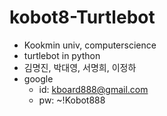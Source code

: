# kobot8-Turtlebot
- Kookmin univ, computerscience
- turtlebot in python
- 김명진, 박대영, 서명희, 이정하
- google
  - id: kboard888@gmail.com
  - pw: ~!Kobot888
